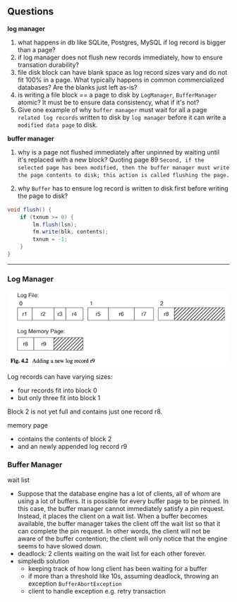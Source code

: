 

## Questions

__log manager__

1. what happens in db like SQLite, Postgres, MySQL if log record is bigger than a page?
2. if log manager does not flush new records immediately, how to ensure transation durability?
3. file disk block can have blank space as log record sizes vary and do not fit 100% in a page. What typically happens in common commercialized databases? Are the blanks just left as-is?
4. is writing a file block == a page to disk by `LogManager`, `BufferManager` atomic? It must be to ensure data consistency, what if it's not?
5. Give one example of why `buffer manager` must wait for all a page `related log records` written to disk by `log manager` before it can write a `modified data page` to disk.

__buffer manager__

1. why is a page not flushed immediately after unpinned by waiting until it's replaced with a new block?
Quoting page 89 `Second, if the selected page has been modified, then the buffer manager must write the page contents to disk; this action is called flushing the page.`

2. why `Buffer` has to ensure log record is written to disk first before writing the page to disk?
```java
void flush() {
    if (txnum >= 0) {
        lm.flush(lsn); 
        fm.write(blk, contents); 
        txnum = -1;
    } 
}
```


---

### Log Manager

![img.png](4_img_add_new_log_record.png)

Log records can have varying sizes: 
- four records fit into block 0 
- but only three fit into block 1

Block 2 is not yet full and contains just one record r8. 

memory page
- contains the contents of block 2
- and an newly appended log record r9

### Buffer Manager

wait list
- Suppose that the database engine has a lot of clients, all of whom are using a lot of buffers. It is possible for every buffer page to be pinned. In this case, the buffer manager cannot immediately satisfy a pin request. Instead, it places the client on a wait list. When a buffer becomes available, the buffer manager takes the client off the wait list so that it can complete the pin request. In other words, the client will not be aware of the buffer contention; the client will only notice that the engine seems to have slowed down.
- deadlock: 2 clients waiting on the wait list for each other forever.
- simpledb solution
  - keeping track of how long client has been waiting for a buffer
  - if more than a threshold like 10s, assuming deadlock, throwing an exception `BufferAbortException`
  - client to handle exception e.g. retry transaction
